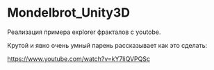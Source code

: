 # Mondelbrot_Unity3D
Реализация примера explorer фракталов с youtobe.

Крутой и явно очень умный парень рассказывает как это сделать:

https://www.youtube.com/watch?v=kY7liQVPQSc
